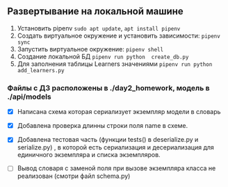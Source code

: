 ## Развертывание на локальной машине
1. Установить pipenv `sudo apt update`, `apt install pipenv`
2. Создать виртуальное окружение и установить зависимости: `pipenv sync`
3. Запустить виртуальное окружение: `pipenv shell`
4. Создание локальной БД `pipenv run python  create_db.py`
5. Для заполнения таблицы Learners значениями `pipenv run python add_learners.py`

### Файлы с ДЗ расположены в ./day2_homework, модель в ./api/models
- [x] Напиcана схема которая сериализует экземпляр модели в словарь
- [x] Добавлена проверка длинны строки поля name в схеме.
- [x] Добавлена тестовая часть (функции tests() в deserialize.py и serialize.py) ,
    в которой есть сериализация и десериализация для единичного экземпляра и списка экземпляров.
- [ ] Вывод словаря с заменой поля при вызове экземпляра класса не реализован (смотри файл schema.py)
    
